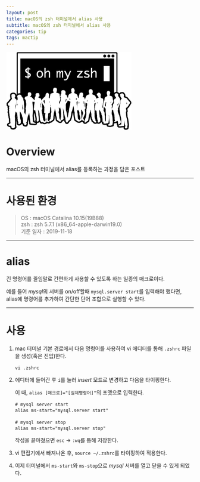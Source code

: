```yaml
---
layout: post
title: macOS의 zsh 터미널에서 alias 사용
subtitle: macOS의 zsh 터미널에서 alias 사용
categories: tip
tags: mactip
---
```


![zsh-logo](/assets/img/logo/zsh-logo.png)

# Overview

macOS의 zsh 터미널에서 alias를 등록하는 과정을 담은 포스트

***

# 사용된 환경

> OS : macOS Catalina 10.15(19B88)  
> zsh : zsh 5.7.1 (x86_64-apple-darwin19.0)  
> 기준 일자 : 2019-11-18  

***

# alias

긴 명령어를 줄임말로 간편하게 사용할 수 있도록 하는 일종의 매크로이다.

예를 들어 *mysql*의 서버를 on/off할때 `mysql.server start`를 입력해야 했다면, alias에 명령어를 추가하여 간단한 단어 조합으로 실행할 수 있다.

***

# 사용

1. mac 터미널 기본 경로에서 다음 명령어를 사용하여 vi 에디터를 통해 `.zshrc` 파일을 생성(혹은 진입)한다.

    ```
    vi .zshrc
    ```

2. 에디터에 들어간 후 `i`를 눌러 *insert* 모드로 변경하고 다음을 타이핑한다.

    이 때, `alias [매크로]="[실제명령어]"`의 포맷으로 입력한다.

    ```
    # mysql server start
    alias ms-start="mysql.server start"

    # mysql server stop
    alias ms-start="mysql.server stop"
    ```

    작성을 끝마쳤으면 `esc` -> `:wq`를 통해 저장한다.

3. vi 편집기에서 빠져나온 후, `source ~/.zshrc`를 타이핑하여 적용한다.

4. 이제 터미널에서 `ms-start`와 `ms-stop`으로 *mysql* 서버를 열고 닫을 수 있게 되었다.